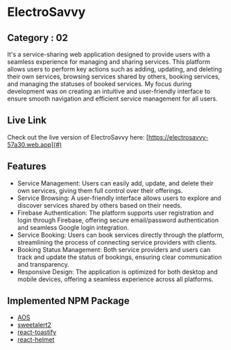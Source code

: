 
# ElectroSavvy
## Category : 02

It's a service-sharing web application designed to provide users with a seamless experience for managing and sharing services. This platform allows users to perform key actions such as adding, updating, and deleting their own services, browsing services shared by others, booking services, and managing the statuses of booked services. My focus during development was on creating an intuitive and user-friendly interface to ensure smooth navigation and efficient service management for all users.

## Live Link
Check out the live version of ElectroSavvy here: [https://electrosavvy-57a30.web.app](#)

## Features

- Service Management: Users can easily add, update, and delete their own services, giving them full control over their offerings.
- Service Browsing: A user-friendly interface allows users to explore and discover services shared by others based on their needs.
- Firebase Authentication: The platform supports user registration and login through Firebase, offering secure email/password authentication and seamless Google login integration.
- Service Booking: Users can book services directly through the platform, streamlining the process of connecting service providers with clients.
- Booking Status Management: Both service providers and users can track and update the status of bookings, ensuring clear communication and transparency.
- Responsive Design: The application is optimized for both desktop and mobile devices, offering a seamless experience across all platforms.


## Implemented NPM Package

- [AOS](https://www.npmjs.com/package/aos)
- [sweetalert2](https://www.npmjs.com/package/sweetalert2)
- [react-toastify](https://www.npmjs.com/package/react-toastify)
- [react-helmet](https://www.npmjs.com/package/react-helmet)


